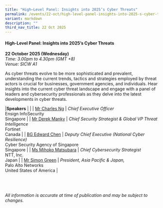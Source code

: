 ```yaml
---
title: "High–Level Panel: Insights into 2025’s Cyber Threats"
permalink: /events/22-oct/high-level-panel-insights-into-2025-s-cyber-threats/
variant: markdown
description: ""
third_nav_title: 22 Oct 2025
---
```

#### **High-Level Panel: Insights into 2025’s Cyber Threats**

**22 October 2025 (Wednesday)**  
*Time: 3.00pm to 4.30pm (GMT +8)*
<br>*Venue: SICW A1*

As cyber threats evolve to be more sophisticated and prevalent, understanding the current trends, tactics and strategies employed by threat actors is crucial for businesses, government agencies, and individuals. Hear insights into the current cyber threat landscape and engage with a panel of leaders and cybersecurity professionals as they delve into the latest developments in cyber threats. 

|**Speakers**          |                                                              |
| [Mr Charles Ng](/speakers/mr-charles-ng/)  | *Chief Executive Officer* <br>Ensign InfoSecurity<br>Singapore      |
| [Mr Derek Manky](/speakers/mr-derek-manky/)  | *Chief Security Strategist &amp; Global VP Threat Intelligence* <br>Fortinet<br>Canada      |
| [BG Edward Chen](/speakers/bg-edward-chen/)  | *Deputy Chief Executive (National Cyber Resilience)* <br>Cyber Security Agency of Singapore<br>Singapore      |
| [Ms Mihoko Matsubara](/speakers/ms-mihoko-matsubara/)  | *Chief Cybersecurity Strategist* <br>NTT, Inc.<br>Japan      |
| [Mr Simon Green](/speakers/mr-simon-green/)  | *President, Asia Pacific &amp; Japan,* <br>Palo Alto Networks<br>United States of America      |

<br><br><br>
*All information is accurate at time of publication and may be subject to changes.*